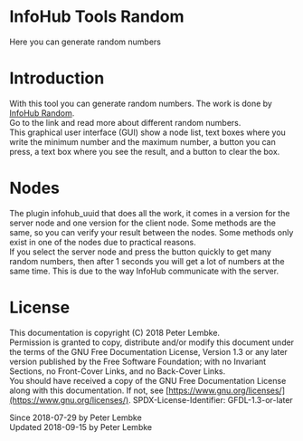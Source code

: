 # InfoHub Tools Random

Here you can generate random numbers

# Introduction

With this tool you can generate random numbers. The work is done by [InfoHub Random](plugin,infohub_random).  
Go to the link and read more about different random numbers.  
This graphical user interface (GUI) show a node list, text boxes where you write the minimum number and the maximum
number, a button you can press, a text box where you see the result, and a button to clear the box.

# Nodes

The plugin infohub_uuid that does all the work, it comes in a version for the server node and one version for the client
node. Some methods are the same, so you can verify your result between the nodes. Some methods only exist in one
of the nodes due to practical reasons.  
If you select the server node and press the button quickly to get many random numbers, then after 1 seconds you will get
a lot of numbers at the same time. This is due to the way InfoHub communicate with the server.

# License

This documentation is copyright (C) 2018 Peter Lembke.  
Permission is granted to copy, distribute and/or modify this document under the terms of the GNU Free Documentation
License, Version 1.3 or any later version published by the Free Software Foundation; with no Invariant Sections, no
Front-Cover Links, and no Back-Cover Links.  
You should have received a copy of the GNU Free Documentation License along with this documentation. If not,
see [https://www.gnu.org/licenses/](https://www.gnu.org/licenses/). SPDX-License-Identifier: GFDL-1.3-or-later

Since 2018-07-29 by Peter Lembke  
Updated 2018-09-15 by Peter Lembke  
